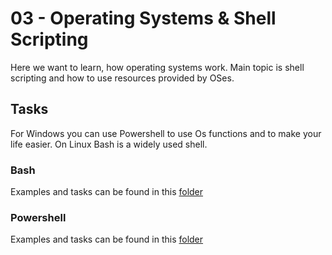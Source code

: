 # 03 - Operating Systems & Shell Scripting

Here we want to learn, how operating systems work. Main topic is shell scripting and how to use resources provided by OSes.

## Tasks
For Windows you can use Powershell to use Os functions and to make your life easier. On Linux Bash is a widely used shell. 

### Bash
Examples and tasks can be found in this [folder](./bash/)

### Powershell
Examples and tasks can be found in this [folder](./powershell/)